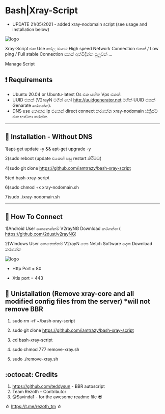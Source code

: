 # Bash|Xray-Script

* UPDATE 21/05/2021 - added xray-nodomain script (see usage and installation below)


![logo](https://user-images.githubusercontent.com/118674919/204209549-d719ed81-c152-4851-938f-938c8f82dee7.png)



Xray-Script එක Use කරල ඔයාට High speed Network Connection එකක් / Low ping / Full stable Connection එකක් අත්විදින්න පුලුවන් ...


Manage Script

## :heavy_exclamation_mark: Requirements

* Ubuntu 20.04 or Ubuntu-latest Os එක සහිත Vps එකක්.
* UUID එකක් (V2rayN මගින් හෝ http://uuidgenerator.net මගින් UUID එකක් Genarate කරගන්න).
* DNS use නොකර Ip එකෙන් direct connect කරගන්න xray-nodomain ස්ක්‍රිප්ට් එක භාවිතා කරන්න.

------------------------------------------
## :book: Installation - Without DNS

1)apt-get update -y && apt-get upgrade -y

2)sudo reboot (update එකෙන් පසු restart කිරීමට)

4)sudo git clone https://github.com/iamtrazy/bash-xray-script

5)cd bash-xray-script

6)sudo chmod +x xray-nodomain.sh

7)sudo ./xray-nodomain.sh

------------------------------------------

## :book: How To Connect

1)Android User කෙනෙක්නම් V2rayNG Download කරගන්න (
https://github.com/2dust/v2rayNG)

2)Windows User කෙනෙක්නම් V2rayN හො Netch Software දෙක Download කරගන්න

![logo](https://telegra.ph/file/372eb568ce7a7776aa8c4.jpg)

* Http Port =  80

* Xtls port = 443

## :book: Unistallation (Remove xray-core and all modified config files from the server) *will not remove BBR

1) sudo rm  -rf  ~/bash-xray-script

2) sudo git clone https://github.com/iamtrazy/bash-xray-script

3) cd bash-xray-script

4) sudo chmod 777 remove-xray.sh

5) sudo ./remove-xray.sh

## :octocat: Credits

1. https://github.com/teddysun - BBR autoscript
2. Team Rezoth - Contributor
3. @Savinda1 - for the awesome readme file 😎


☆ https://t.me/rezoth_tm ☆
